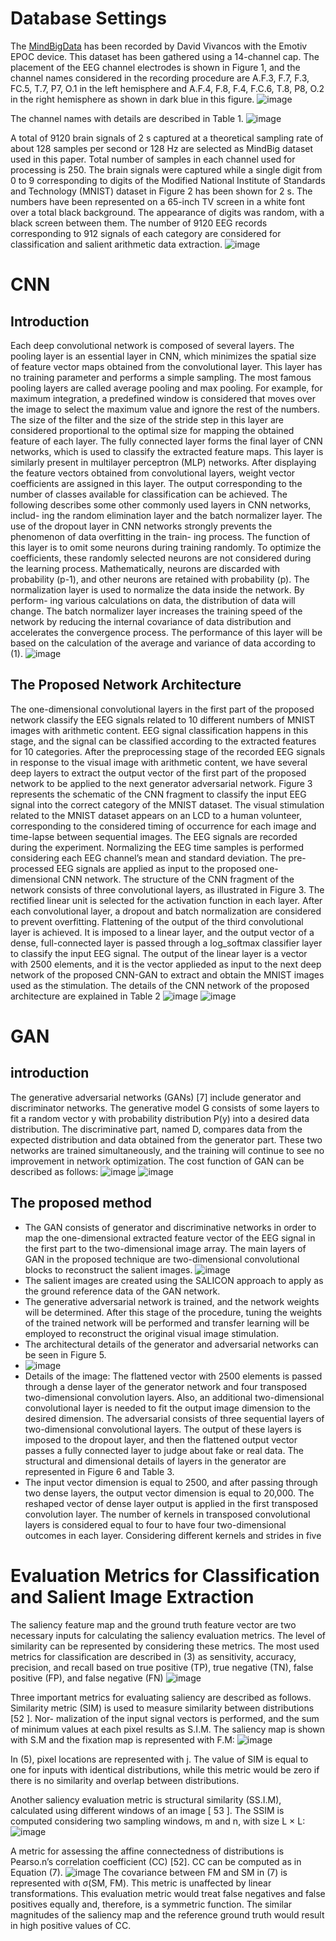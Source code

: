 # Database Settings
The [MindBigData](https://mindbigdata.com/opendb/) has been recorded by David Vivancos with the Emotiv EPOC device. This dataset has been gathered using a 14-channel cap. The placement of the EEG
channel electrodes is shown in Figure 1, and the channel names considered in the recording
procedure are A.F.3, F.7, F.3, FC.5, T.7, P7, O.1 in the left hemisphere and A.F.4, F.8, F.4, F.C.6, T.8, P8, O.2 in the right hemisphere as shown in dark blue in this figure. 
![image](https://github.com/user-attachments/assets/f72647c4-9422-4121-bb32-1293ebafecdc)

The channel names with details are described in Table 1.
![image](https://github.com/user-attachments/assets/a81a8094-87c0-44c1-961a-e94daa3fd544)

A total of 9120 brain signals of 2 s captured at a theoretical sampling rate of about
128 samples per second or 128 Hz are selected as MindBig dataset used in this paper. Total
number of samples in each channel used for processing is 250. The brain signals were
captured while a single digit from 0 to 9 corresponding to digits of the Modified National
Institute of Standards and Technology (MNIST) dataset in Figure 2 has been shown for 2 s.
The numbers have been represented on a 65-inch TV screen in a white font over a total
black background. The appearance of digits was random, with a black screen between
them. The number of 9120 EEG records corresponding to 912 signals of each category are
considered for classification and salient arithmetic data extraction.
![image](https://github.com/user-attachments/assets/cf5e17c5-79f1-4e5e-ad95-704d59eaa456)

# CNN

## Introduction
Each deep convolutional network is composed of several layers. The pooling layer is
an essential layer in CNN, which minimizes the spatial size of feature vector maps obtained
from the convolutional layer. This layer has no training parameter and performs a simple
sampling. The most famous pooling layers are called average pooling and max pooling.
For example, for maximum integration, a predefined window is considered that moves
over the image to select the maximum value and ignore the rest of the numbers. The size
of the filter and the size of the stride step in this layer are considered proportional to the
optimal size for mapping the obtained feature of each layer.
The fully connected layer forms the final layer of CNN networks, which is used to
classify the extracted feature maps. This layer is similarly present in multilayer perceptron
(MLP) networks. After displaying the feature vectors obtained from convolutional layers,
weight vector coefficients are assigned in this layer. The output corresponding to the
number of classes available for classification can be achieved.
The following describes some other commonly used layers in CNN networks, includ-
ing the random elimination layer and the batch normalizer layer. The use of the dropout
layer in CNN networks strongly prevents the phenomenon of data overfitting in the train-
ing process. The function of this layer is to omit some neurons during training randomly.
To optimize the coefficients, these randomly selected neurons are not considered during
the learning process. Mathematically, neurons are discarded with probability (p-1), and
other neurons are retained with probability (p).
The normalization layer is used to normalize the data inside the network. By perform-
ing various calculations on data, the distribution of data will change. The batch normalizer
layer increases the training speed of the network by reducing the internal covariance of
data distribution and accelerates the convergence process. The performance of this layer
will be based on the calculation of the average and variance of data according to (1).
![image](https://github.com/user-attachments/assets/d18503f8-1b6e-4d80-afbb-a4bc891e70cd)

## The Proposed Network Architecture
The one-dimensional convolutional layers in the first part of the proposed network classify
the EEG signals related to 10 different numbers of MNIST images with arithmetic content.
EEG signal classification happens in this stage, and the signal can be classified according
to the extracted features for 10 categories. After the preprocessing stage of the recorded
EEG signals in response to the visual image with arithmetic content, we have several
deep layers to extract the output vector of the first part of the proposed network to be
applied to the next generator adversarial network. 
Figure 3 represents the schematic of the CNN fragment to classify the input EEG signal
into the correct category of the MNIST dataset. The visual stimulation related to the MNIST dataset appears on an LCD to a human volunteer, corresponding to the considered timing of occurrence for each image and time-lapse between sequential images. The EEG signals are recorded during the experiment. Normalizing the EEG time samples is performed
considering each EEG channel’s mean and standard deviation. The pre-processed EEG
signals are applied as input to the proposed one-dimensional CNN network.
The structure of the CNN fragment of the network consists of three convolutional
layers, as illustrated in Figure 3. The rectified linear unit is selected for the activation function in each layer. After each convolutional layer, a dropout and batch normalization are considered to prevent overfitting. Flattening of the output of the third convolutional layer is achieved. It is imposed to a linear layer, and the output vector of a dense, full-connected layer is passed through a log_softmax classifier layer to classify the input EEG signal. The output of the linear layer is a vector with 2500 elements, and it is the vector applieded as input to the next deep network of the proposed CNN-GAN to extract and obtain the MNIST images used as the stimulation. The details of the CNN network of the proposed architecture are explained in Table 2
![image](https://github.com/user-attachments/assets/7ea1d32f-03d8-4ee5-936e-6f7b31685a6d)
![image](https://github.com/user-attachments/assets/bc566f8b-2b3c-4cc1-b983-9c4cc43fd12e)



# GAN

## introduction
The generative adversarial networks (GANs) [7] include generator and discriminator
networks. The generative model G consists of some layers to fit a random vector y with
probability distribution P(y) into a desired data distribution. The discriminative part, named
D, compares data from the expected distribution and data obtained from the generator
part. These two networks are trained simultaneously, and the training will continue to
see no improvement in network optimization. The cost function of GAN can be described
as follows:
![image](https://github.com/user-attachments/assets/605d9404-8ce8-40cd-aeaf-a93e82e87c15)
![image](https://github.com/user-attachments/assets/10f00c41-b647-474a-a31e-3344bac35bff)

## The proposed method
- The GAN consists of generator and discriminative networks in order to map the one-dimensional extracted feature vector of the EEG signal in the first part to the two-dimensional image array. The main layers of GAN in the proposed technique are two-dimensional convolutional blocks to reconstruct the salient images.
![image](https://github.com/user-attachments/assets/34e13185-addf-4249-9144-29a4c255f158)
- The salient images are created using the SALICON approach to apply as the ground reference data of the GAN network.
- The generative adversarial network is trained, and the network weights will be determined. After this stage of the procedure, tuning the weights of the trained network will be performed and transfer learning will be employed to reconstruct the original visual image stimulation.
- The architectural details of the generator and adversarial networks can be seen in Figure 5.
- ![image](https://github.com/user-attachments/assets/0da07c7d-9f3d-4b3a-8030-12c6d4e85221)
- Details of the image: The flattened vector with 2500 elements is passed through a dense layer of the generator network and four transposed two-dimensional convolution layers. Also, an additional two-dimensional convolutional layer is needed to fit the output image dimension to the desired dimension. The adversarial consists of three sequential layers of two-dimensional convolutional layers. The output of these layers is imposed to the dropout layer, and then the flattened output vector passes a fully connected layer to judge about fake or real data.
The structural and dimensional details of layers in the generator are represented in
Figure 6 and Table 3.
- The input vector dimension is equal to 2500, and after passing through two dense layers, the output vector dimension is equal to 20,000. The reshaped vector
of dense layer output is applied in the first transposed convolution layer. The number
of kernels in transposed convolutional layers is considered equal to four to have four
two-dimensional outcomes in each layer. Considering different kernels and strides in five

# Evaluation Metrics for Classification and Salient Image Extraction

The saliency feature map and the ground truth feature vector are two necessary inputs
for calculating the saliency evaluation metrics. The level of similarity can be represented by
considering these metrics.
The most used metrics for classification are described in (3) as sensitivity, accuracy,
precision, and recall based on true positive (TP), true negative (TN), false positive (FP), and
false negative (FN)
![image](https://github.com/user-attachments/assets/899eebb7-bbc5-4227-b794-6141002a1a39)

Three important metrics for evaluating saliency are described as follows.
Similarity metric (SIM) is used to measure similarity between distributions [52 ]. Nor-
malization of the input signal vectors is performed, and the sum of minimum values at
each pixel results as S.I.M. The saliency map is shown with S.M and the fixation map is
represented with F.M:
![image](https://github.com/user-attachments/assets/9ce489fe-4b5c-4919-915a-a0a097eff41f)

In (5), pixel locations are represented with j. The value of SIM is equal to one for inputs
with identical distributions, while this metric would be zero if there is no similarity and
overlap between distributions.

Another saliency evaluation metric is structural similarity (SS.I.M), calculated using
different windows of an image [ 53 ]. The SSIM is computed considering two sampling
windows, m and n, with size L × L:
![image](https://github.com/user-attachments/assets/b21507a5-9f06-4aa9-babb-46e865295565)

A metric for assessing the affine connectedness of distributions is Pearso.n’s correlation
coefficient (CC) [52]. CC can be computed as in Equation (7).
![image](https://github.com/user-attachments/assets/99106d57-06b3-4ba2-804b-0f1451a1e544)
The covariance between FM and SM in (7) is represented with σ(SM, FM). This metric
is unaffected by linear transformations. This evaluation metric would treat false negatives
and false positives equally and, therefore, is a symmetric function. The similar magnitudes
of the saliency map and the reference ground truth would result in high positive values
of CC.


